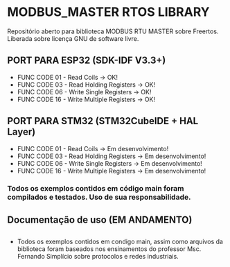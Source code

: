 # MODBUS_MASTER RTOS LIBRARY

Repositório aberto para biblioteca MODBUS RTU MASTER sobre Freertos.
Liberada sobre licença GNU de software livre. 

## PORT PARA ESP32 (SDK-IDF V3.3+)

- FUNC CODE 01 - Read Coils -> OK!
- FUNC CODE 03 - Read Holding Registers -> OK!
- FUNC CODE 06 - Write Single Registers -> OK!
- FUNC CODE 16 - Write Multiple Registers -> OK!

## PORT PARA STM32 (STM32CubeIDE + HAL Layer)

- FUNC CODE 01 - Read Coils -> Em desenvolvimento!
- FUNC CODE 03 - Read Holding Registers -> Em desenvolvimento!
- FUNC CODE 06 - Write Single Registers -> Em desenvolvimento!
- FUNC CODE 16 - Write Multiple Registers -> Em desenvolvimento!

### Todos os exemplos contidos em código main foram compilados e testados. Uso de sua responsabilidade.

## Documentação de uso (EM ANDAMENTO)

##
- Todos os exemplos contidos em condigo main, assim como arquivos da biblioteca foram baseados nos ensinamentos do professor Msc. Fernando Simplício sobre protocolos e redes industriais.
